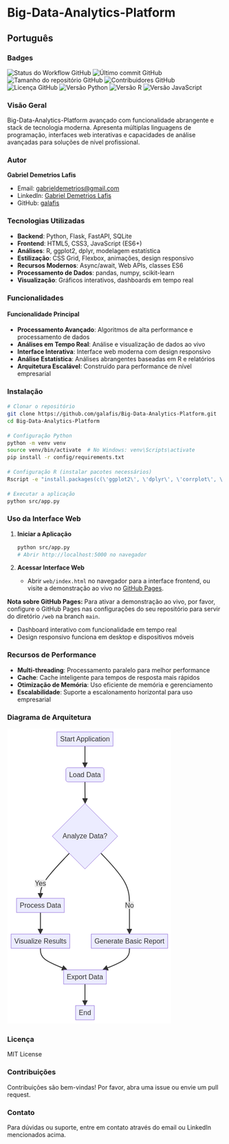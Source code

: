 # Big-Data-Analytics-Platform

## Português

### Badges
![Status do Workflow GitHub](https://img.shields.io/github/workflow/status/galafis/Big-Data-Analytics-Platform/CI?style=flat-square)
![Último commit GitHub](https://img.shields.io/github/last-commit/galafis/Big-Data-Analytics-Platform?style=flat-square)
![Tamanho do repositório GitHub](https://img.shields.io/github/repo-size/galafis/Big-Data-Analytics-Platform?style=flat-square)
![Contribuidores GitHub](https://img.shields.io/github/contributors/galafis/Big-Data-Analytics-Platform?style=flat-square)
![Licença GitHub](https://img.shields.io/github/license/galafis/Big-Data-Analytics-Platform?style=flat-square)
![Versão Python](https://img.shields.io/badge/python-3.8%2B-blue?style=flat-square&logo=python)
![Versão R](https://img.shields.io/badge/R-4.0%2B-blue?style=flat-square&logo=r)
![Versão JavaScript](https://img.shields.io/badge/javascript-ES6%2B-yellow?style=flat-square&logo=javascript)


### Visão Geral
Big-Data-Analytics-Platform avançado com funcionalidade abrangente e stack de tecnologia moderna. Apresenta múltiplas linguagens de programação, interfaces web interativas e capacidades de análise avançadas para soluções de nível profissional.

### Autor
**Gabriel Demetrios Lafis**
- Email: gabrieldemetrios@gmail.com
- LinkedIn: [Gabriel Demetrios Lafis](https://www.linkedin.com/in/gabriel-demetrios-lafis-62197711b)
- GitHub: [galafis](https://github.com/galafis)

### Tecnologias Utilizadas
- **Backend**: Python, Flask, FastAPI, SQLite
- **Frontend**: HTML5, CSS3, JavaScript (ES6+)
- **Análises**: R, ggplot2, dplyr, modelagem estatística
- **Estilização**: CSS Grid, Flexbox, animações, design responsivo
- **Recursos Modernos**: Async/await, Web APIs, classes ES6
- **Processamento de Dados**: pandas, numpy, scikit-learn
- **Visualização**: Gráficos interativos, dashboards em tempo real

### Funcionalidades

#### Funcionalidade Principal
- **Processamento Avançado**: Algoritmos de alta performance e processamento de dados
- **Análises em Tempo Real**: Análise e visualização de dados ao vivo
- **Interface Interativa**: Interface web moderna com design responsivo
- **Análise Estatística**: Análises abrangentes baseadas em R e relatórios
- **Arquitetura Escalável**: Construído para performance de nível empresarial

### Instalação

```bash
# Clonar o repositório
git clone https://github.com/galafis/Big-Data-Analytics-Platform.git
cd Big-Data-Analytics-Platform

# Configuração Python
python -m venv venv
source venv/bin/activate  # No Windows: venv\Scripts\activate
pip install -r config/requirements.txt

# Configuração R (instalar pacotes necessários)
Rscript -e "install.packages(c(\'ggplot2\', \'dplyr\', \'corrplot\', \'plotly\'))"

# Executar a aplicação
python src/app.py
```

### Uso da Interface Web

1. **Iniciar a Aplicação**
   ```bash
   python src/app.py
   # Abrir http://localhost:5000 no navegador
   ```

2. **Acessar Interface Web**
   - Abrir `web/index.html` no navegador para a interface frontend, ou visite a demonstração ao vivo no [GitHub Pages](https://galafis.github.io/Big-Data-Analytics-Platform/).

**Nota sobre GitHub Pages:** Para ativar a demonstração ao vivo, por favor, configure o GitHub Pages nas configurações do seu repositório para servir do diretório `/web` na branch `main`.
   - Dashboard interativo com funcionalidade em tempo real
   - Design responsivo funciona em desktop e dispositivos móveis

### Recursos de Performance
- **Multi-threading**: Processamento paralelo para melhor performance
- **Cache**: Cache inteligente para tempos de resposta mais rápidos
- **Otimização de Memória**: Uso eficiente de memória e gerenciamento
- **Escalabilidade**: Suporte a escalonamento horizontal para uso empresarial

### Diagrama de Arquitetura
![Diagrama de Arquitetura](architecture_diagram.png)


### Licença
MIT License

### Contribuições
Contribuições são bem-vindas! Por favor, abra uma issue ou envie um pull request.

### Contato
Para dúvidas ou suporte, entre em contato através do email ou LinkedIn mencionados acima.
